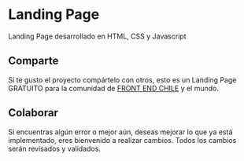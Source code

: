 # Landing Page

Landing Page desarrollado en HTML, CSS y Javascript

## Comparte

Si te gusto el proyecto compártelo con otros, esto es un Landing Page GRATUITO para la comunidad de [FRONT END CHILE](https://www.facebook.com/groups/FrontEndChile/) y el mundo.

## Colaborar

Si encuentras algún error o mejor aún, deseas mejorar lo que ya está implementado, eres bienvenido a realizar cambios. 
Todos los cambios serán revisados y validados.
